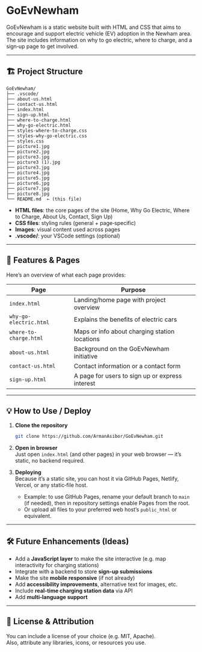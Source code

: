 # GoEvNewham

GoEvNewham is a static website built with HTML and CSS that aims to encourage and support electric vehicle (EV) adoption in the Newham area. The site includes information on why to go electric, where to charge, and a sign‑up page to get involved.

---

## 🏗️ Project Structure

```
GoEvNewham/
├── .vscode/
├── about-us.html
├── contact-us.html
├── index.html
├── sign-up.html
├── where-to-charge.html
├── why-go-electric.html
├── styles‑where‑to‑charge.css
├── styles‑why‑go-electric.css
├── styles.css
├── picture1.jpg
├── picture2.jpg
├── picture3.jpg
├── picture3 (1).jpg
├── picture3.jpg
├── picture4.jpg
├── picture5.jpg
├── picture6.jpg
├── picture7.jpg
├── picture8.jpg
└── README.md  ← (this file)
```

- **HTML files**: the core pages of the site (Home, Why Go Electric, Where to Charge, About Us, Contact, Sign Up)  
- **CSS files**: styling rules (general + page‑specific)  
- **Images**: visual content used across pages  
- **.vscode/**: your VSCode settings (optional)

---

## 🚀 Features & Pages

Here’s an overview of what each page provides:

| Page | Purpose |
|---|---|
| `index.html` | Landing/home page with project overview |
| `why-go-electric.html` | Explains the benefits of electric cars |
| `where-to-charge.html` | Maps or info about charging station locations |
| `about-us.html` | Background on the GoEvNewham initiative |
| `contact-us.html` | Contact information or a contact form |
| `sign-up.html` | A page for users to sign up or express interest |

---

## 💡 How to Use / Deploy

1. **Clone the repository**  
   ```bash
   git clone https://github.com/ArmanAsibor/GoEvNewham.git
   ```

2. **Open in browser**  
   Just open `index.html` (and other pages) in your web browser — it’s static, no backend required.

3. **Deploying**  
   Because it’s a static site, you can host it via GitHub Pages, Netlify, Vercel, or any static‑file host.

   - Example: to use GitHub Pages, rename your default branch to `main` (if needed), then in repository settings enable Pages from the root.  
   - Or upload all files to your preferred web host’s `public_html` or equivalent.

---

## 🛠️ Future Enhancements (Ideas)

- Add a **JavaScript layer** to make the site interactive (e.g. map interactivity for charging stations)  
- Integrate with a backend to store **sign-up submissions**  
- Make the site **mobile responsive** (if not already)  
- Add **accessibility improvements**, alternative text for images, etc.  
- Include **real-time charging station data** via API  
- Add **multi‑language support**

---

## 📄 License & Attribution

You can include a license of your choice (e.g. MIT, Apache).  
Also, attribute any libraries, icons, or resources you use.
